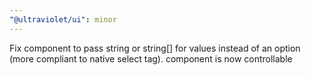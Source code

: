 ```yaml
---
"@ultraviolet/ui": minor
---
```


Fix <SelectInputV2 /> component to pass string or string[] for values instead of an option (more compliant to native select tag). component is now controllable
